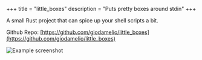 +++
title = "little_boxes"
description = "Puts pretty boxes around stdin"
+++

A small Rust project that can spice up your shell scripts a bit.

Github Repo: [https://github.com/giodamelio/little_boxes](https://github.com/giodamelio/little_boxes)

![Example screenshot](/projects/little_boxes.png)
